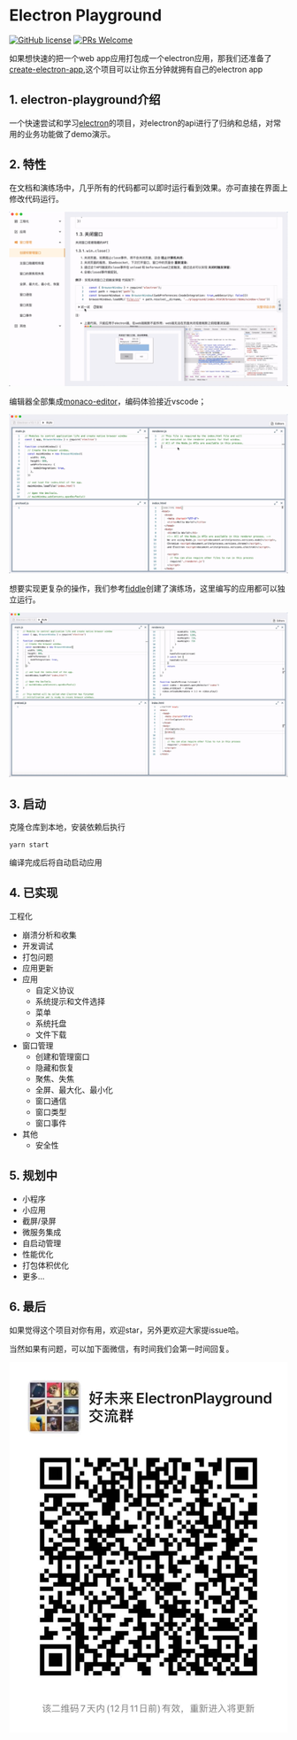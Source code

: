 # Electron Playground 
[![GitHub license](https://img.shields.io/badge/license-MIT-blue.svg)](https://github.com/tal-tech/electron-playground/blob/master/license.md)
[![PRs Welcome](https://img.shields.io/badge/PRs-welcome-brightgreen.svg)](https://github.com/tal-tech/electron-playground/pulls)

如果想快速的把一个web app应用打包成一个electron应用，那我们还准备了[create-electron-app](https://github.com/tal-tech/create-electron-app),这个项目可以让你五分钟就拥有自己的electron app

## 1. electron-playground介绍

一个快速尝试和学习[electron](https://github.com/electron/electron)的项目，对electron的api进行了归纳和总结，对常用的业务功能做了demo演示。

## 2. 特性

在文档和演练场中，几乎所有的代码都可以即时运行看到效果。亦可直接在界面上修改代码运行。

![](./resources/readme/01.gif)

编辑器全部集成[monaco-editor](https://github.com/microsoft/monaco-editor)，编码体验接近vscode；

![](./resources/readme/02.gif)

想要实现更复杂的操作，我们参考[fiddle](https://github.com/electron/fiddle)创建了演练场，这里编写的应用都可以独立运行。

![](./resources/readme/03.gif)

## 3. 启动

克隆仓库到本地，安装依赖后执行
```shell
yarn start
```
编译完成后将自动启动应用

## 4. 已实现

工程化
  - 崩溃分析和收集
  - 开发调试
  - 打包问题
  - 应用更新
- 应用
  - 自定义协议
  - 系统提示和文件选择
  - 菜单
  - 系统托盘
  - 文件下载
- 窗口管理 
  - 创建和管理窗口
  - 隐藏和恢复
  - 聚焦、失焦
  - 全屏、最大化、最小化
  - 窗口通信
  - 窗口类型
  - 窗口事件
- 其他
  - 安全性
  
## 5. 规划中
- 小程序
- 小应用
- 截屏/录屏
- 微服务集成
- 自启动管理
- 性能优化
- 打包体积优化
- 更多...

## 6. 最后

如果觉得这个项目对你有用，欢迎star，另外更欢迎大家提issue哈。

当然如果有问题，可以加下面微信，有时间我们会第一时间回复。

![wechat-group](./resources/readme/wechat-group.jpeg)
